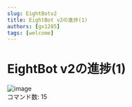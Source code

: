 ```yaml
---
slug: EightBotv2
title: EightBot v2の進捗(1)
authors: [gx1285]
tags: [welcome]
---
```


# EightBot v2の進捗(1)
![image](https://user-images.githubusercontent.com/78240988/199490515-72a37978-5eb4-4d59-97cf-50c365fb867d.png)<br>
コマンド数: 15
